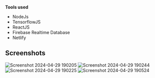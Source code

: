 

**Tools used**  
 - NodeJs
 - TensorflowJS
 - ReactJS
 - Firebase Realtime Database
 - Netlify
   
## Screenshots
![Screenshot 2024-04-29 190205](https://github.com/Kavish7702/Exam_Proctoring/assets/143951389/df8e0aff-0bea-4d39-8f4e-50dba6e41cea)
![Screenshot 2024-04-29 190244](https://github.com/Kavish7702/Exam_Proctoring/assets/143951389/dfa11a38-66c6-44bc-af99-e8b9b75a405e)
![Screenshot 2024-04-29 190225](https://github.com/Kavish7702/Exam_Proctoring/assets/143951389/86cfac3a-feb3-4501-9e07-0a6b70f5646b)
![Screenshot 2024-04-29 190524](https://github.com/Kavish7702/Exam_Proctoring/assets/143951389/6b025140-b6b5-4b0a-9710-8af2c56465b9)
